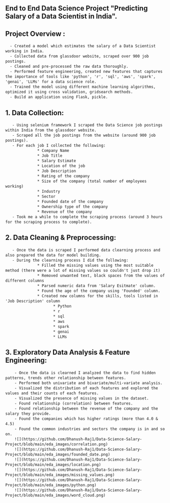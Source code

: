 ## End to End Data Science Project "Predicting Salary of a Data Scientist in India". 
## Project Overview :
      - Created a model which estimates the salary of a Data Scientist working in India.
      - Collected data from glassdoor website, scraped over 900 job postings.
      - Cleaned and pre-processed the raw data thoroughly. 
      - Performed feature engineering, created new features that captures the importance of tools like 'python', 'r', 'sql', 'aws', 'spark', 'genai', 'LLMs' for a data science role.
      - Trained the model using different machine learning algorithms, optimized it using cross validation, gridsearch methods.
      - Build an application using Flask, pickle.


## 1. Data Collection:
       - Using selenium framework I scraped the Data Science job postings within India from the glassdoor website. 
       - Scraped all the job postings from the website (around 900 job postings).
       - For each job I collected the following:
                  * Company Name
                  * Job Title
                  * Salary Estimate 
                  * Location of the job
                  * Job Description
                  * Rating of the company
                  * Size of the company (total number of employees working)
                  * Industry
                  * Sector
                  * Founded date of the company
                  * Ownership type of the company
                  * Revenue of the company
       - Took me a while to complete the scraping process (around 3 hours for the scraping process to complete).


## 2. Data Cleaning & Preprocessing: 
       - Once the data is scraped I performed data clearning process and also prepared the data for model building.
       - During the clearning process I did the following:
                  * Filled the missing values using the most suitable method (there were a lot of missing values so couldn't just drop it)
                  * Removed unwanted text, black spaces from the values of different columns
                  * Parsed numeric data from 'Salary Esitmate' column.
                  * Found the age of the company using 'Founded' column.
                  * Created new columns for the skills, tools listed in 'Job Description' column
                         * Python
                         * r
                         * sql
                         * aws
                         * spark
                         * genai
                         * LLMs

 ## 3. Exploratory Data Analysis & Feature Engineering:
        - Once the data is clearned I analyzed the data to find hidden patterns, trends other relationship between features.
        - Performed both univariate and bivariate/multi-variate analysis.
        - Visualized the distribution of each features and explored the values and their counts of each features.
        - Visualized the presence of missing values in the dataset.
        - Found relationship (correlation) between features.
        - Found relationship between the revenue of the company and the salary they provide.
        - Found the companies which has higher ratings (more than 4.0 & 4.5)
        - Found the common industries and sectors the company is in and so on.
        ![](https://github.com/Dhanush-Raj1/Data-Science-Salary-Project/blob/main/eda_images/correlation.png)
        ![](https://github.com/Dhanush-Raj1/Data-Science-Salary-Project/blob/main/eda_images/founded_date.png)
        ![](https://github.com/Dhanush-Raj1/Data-Science-Salary-Project/blob/main/eda_images/location.png)
        ![](https://github.com/Dhanush-Raj1/Data-Science-Salary-Project/blob/main/eda_images/missing_values.png)
        ![](https://github.com/Dhanush-Raj1/Data-Science-Salary-Project/blob/main/eda_images/python.png)
        ![](https://github.com/Dhanush-Raj1/Data-Science-Salary-Project/blob/main/eda_images/word_cloud.png)
        
        
